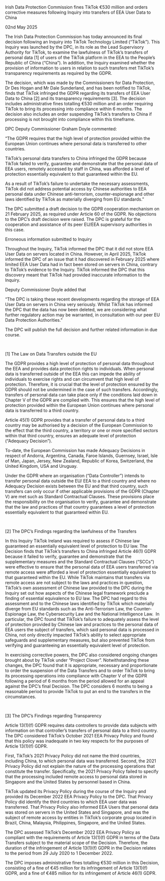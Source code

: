 Irish Data Protection Commission fines TikTok €530 million and orders corrective measures following Inquiry into transfers of EEA User Data to China

02nd May 2025

The Irish Data Protection Commission has today announced its final decision following an Inquiry into TikTok Technology Limited (“TikTok”). This Inquiry was launched by the DPC, in its role as the Lead Supervisory Authority for TikTok, to examine the lawfulness of TikTok’s transfers of personal data \[1\] of users of the TikTok platform in the EEA to the People’s Republic of China (“China”). In addition, the Inquiry examined whether the provision of information to users in relation to such transfers met TikTok’s transparency requirements as required by the GDPR.

The decision, which was made by the Commissioners for Data Protection, Dr Des Hogan and Mr Dale Sunderland, and has been notified to TikTok, finds that TikTok infringed the GDPR regarding its transfers of EEA User Data to China \[2\] and its transparency requirements \[3\]. The decision includes administrative fines totalling €530 million and an order requiring TikTok to bring its processing into compliance within 6 months. The decision also includes an order suspending TikTok’s transfers to China if processing is not brought into compliance within this timeframe. 

DPC Deputy Commissioner Graham Doyle commented:

“The GDPR requires that the high level of protection provided within the European Union continues where personal data is transferred to other countries.

TikTok’s personal data transfers to China infringed the GDPR because TikTok failed to verify, guarantee and demonstrate that the personal data of EEA users, remotely accessed by staff in China, was afforded a level of protection essentially equivalent to that guaranteed within the EU.

As a result of TikTok’s failure to undertake the necessary assessments, TikTok did not address potential access by Chinese authorities to EEA personal data under Chinese anti-terrorism, counter-espionage and other laws identified by TikTok as materially diverging from EU standards.”

The DPC submitted a draft decision to the GDPR cooperation mechanism on 21 February 2025, as required under Article 60 of the GDPR. No objections to the DPC’s draft decision were raised. The DPC is grateful for the cooperation and assistance of its peer EU/EEA supervisory authorities in this case.

Erroneous information submitted to Inquiry

Throughout the Inquiry, TikTok informed the DPC that it did not store EEA User Data on servers located in China. However, in April 2025, TikTok informed the DPC of an issue that it had discovered in February 2025 where limited EEA User Data had in fact been stored on servers in China, contrary to TikTok’s evidence to the Inquiry. TikTok informed the DPC that this discovery meant that TikTok had provided inaccurate information to the Inquiry.

Deputy Commissioner Doyle added that

“The DPC is taking these recent developments regarding the storage of EEA User Data on servers in China very seriously. Whilst TikTok has informed the DPC that the data has now been deleted, we are considering what further regulatory action may be warranted, in consultation with our peer EU Data Protection Authorities.”

The DPC will publish the full decision and further related information in due course.

 

\[1\] The Law on Data Transfers outside the EU

The GDPR provides a high level of protection of personal data throughout the EEA and provides data protection rights to individuals. When personal data is transferred outside of the EEA this can impede the ability of individuals to exercise rights and can circumvent that high level of protection. Therefore, it is crucial that the level of protection ensured by the GDPR should not be undermined in the case of such transfers. Accordingly, transfers of personal data can take place only if the conditions laid down in Chapter V of the GDPR are complied with. This ensures that the high level of protection provided within the European Union continues where personal data is transferred to a third country.

Article 45(1) GDPR provides that a transfer of personal data to a third country may be authorised by a decision of the European Commission to the effect that the third country, a territory or one or more specified sectors within that third country, ensures an adequate level of protection (“Adequacy Decision”).

To-date, the European Commission has made Adequacy Decisions in respect of Andorra, Argentina, Canada, Faroe Islands, Guernsey, Israel, Isle of Man, Japan, Jersey, New Zealand, Republic of Korea, Switzerland, the United Kingdom, USA and Uruguay.

Under the GDPR where an organisation (“Data Controller”) intends to transfer personal data outside the EU/ EEA to a third country and where no Adequacy Decision exists between the EU and that third country, such transfers can only occur if other applicable provisions of the GDPR (Chapter V) are met such as Standard Contractual Clauses. These provisions place the responsibility on the organisation to verify, guarantee and demonstrate that the law and practices of that country guarantees a level of protection essentially equivalent to that guaranteed within EU.

 

\[2\] The DPC’s Findings regarding the lawfulness of the Transfers

In this Inquiry TikTok Ireland was required to assess if Chinese law guaranteed an essentially equivalent level of protection to EU law. The Decision finds that TikTok’s transfers to China infringed Article 46(1) GDPR because it failed to verify, guarantee and demonstrate that the supplementary measures and the Standard Contractual Clauses (“SCCs”) were effective to ensure that the personal data of EEA users transferred via remote access were afforded a level of protection essentially equivalent to that guaranteed within the EU. While TikTok maintains that transfers via remote access are not subject to the laws and practices in question, TikTok’s own assessment of Chinese law provided to the DPC during the Inquiry set out how aspects of the Chinese legal framework preclude a finding of essential equivalence to EU law. The DPC had regard to this assessment and to the Chinese laws identified by TikTok which materially diverge from EU standards such as the Anti-Terrorism Law, the Counter-Espionage Law, the Cybersecurity Law and the National Intelligence Law.  In particular, the DPC found that TikTok’s failure to adequately assess the level of protection provided by Chinese law and practices to the personal data of EEA users the subject of transfers, which said personal data is processed in China, not only directly impacted TikTok’s ability to select appropriate safeguards and supplementary measures, but also prevented TikTok from verifying and guaranteeing an essentially equivalent level of protection.

In exercising corrective powers, the DPC also considered ongoing changes brought about by TikTok under “Project Clover”. Notwithstanding these changes, the DPC found that it is appropriate, necessary and proportionate to order the suspension of the Data Transfers and to order TikTok to bring its processing operations into compliance with Chapter V of the GDPR following a period of 6 months from the period allowed for an appeal against the DPC’s final Decision. The DPC considers 6 months to being a reasonable period to provide TikTok to put an end to the transfers in the circumstances.

 

\[3\] The DPC’s Findings regarding Transparency

Article 13(1)(f) GDPR requires data controllers to provide data subjects with information on that controller’s transfers of personal data to a third country. The DPC considered TikTok’s October 2021 EEA Privacy Policy and found that this policy was inadequate in two key respects for the purposes of Article 13(1)(f) GDPR.

First, TikTok’s 2021 Privacy Policy did not name the third countries, including China, to which personal data was transferred. Second, the 2021 Privacy Policy did not explain the nature of the processing operations that constitute the transfer. Specifically, the 2021 Privacy Policy failed to specify that the processing included remote access to personal data stored in Singapore and the United States by personnel based in China.

TikTok updated its Privacy Policy during the course of the Inquiry and provided its December 2022 EEA Privacy Policy to the DPC. That Privacy Policy did identify the third countries to which EEA user data was transferred. That Privacy Policy also informed EEA Users that personal data was stored on servers in the United States and Singapore, and was the subject of remote access by entities in TikTok’s corporate group located in Brazil, China, Malaysia, Philippines, Singapore, and the United States.

The DPC assessed TikTok’s December 2022 EEA Privacy Policy as compliant with the requirements of Article 13(1)(f) GDPR in terms of the Data Transfers subject to the material scope of the Decision. Therefore, the duration of the infringement of Article 13(1)(f) GDPR in the Decision relates to the period from 29 July 2020 to 1 December 2022.

The DPC imposes administrative fines totalling €530 million in this Decision, consisting of a fine of €45 million for its infringement of Article 13(1)(f) GDPR, and a fine of €485 million for its infringement of Article 46(1) GDPR.

